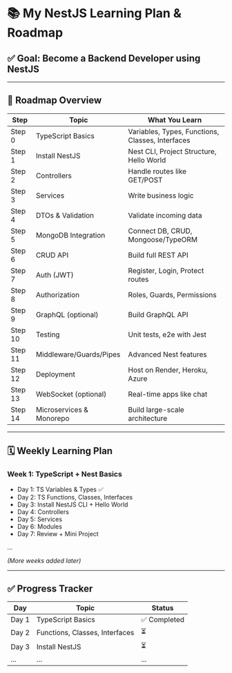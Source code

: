 # 📚 My NestJS Learning Plan & Roadmap

## ✅ Goal: Become a Backend Developer using NestJS

---

## 🧭 Roadmap Overview

| Step | Topic | What You Learn |
|------|-------|----------------|
| Step 0 | TypeScript Basics | Variables, Types, Functions, Classes, Interfaces |
| Step 1 | Install NestJS | Nest CLI, Project Structure, Hello World |
| Step 2 | Controllers | Handle routes like GET/POST |
| Step 3 | Services | Write business logic |
| Step 4 | DTOs & Validation | Validate incoming data |
| Step 5 | MongoDB Integration | Connect DB, CRUD, Mongoose/TypeORM |
| Step 6 | CRUD API | Build full REST API |
| Step 7 | Auth (JWT) | Register, Login, Protect routes |
| Step 8 | Authorization | Roles, Guards, Permissions |
| Step 9 | GraphQL (optional) | Build GraphQL API |
| Step 10 | Testing | Unit tests, e2e with Jest |
| Step 11 | Middleware/Guards/Pipes | Advanced Nest features |
| Step 12 | Deployment | Host on Render, Heroku, Azure |
| Step 13 | WebSocket (optional) | Real-time apps like chat |
| Step 14 | Microservices & Monorepo | Build large-scale architecture |

---

## 🗓️ Weekly Learning Plan

### Week 1: TypeScript + Nest Basics
- Day 1: TS Variables & Types ✅
- Day 2: TS Functions, Classes, Interfaces
- Day 3: Install NestJS CLI + Hello World
- Day 4: Controllers
- Day 5: Services
- Day 6: Modules
- Day 7: Review + Mini Project

...

_(More weeks added later)_

---

## ✅ Progress Tracker

| Day | Topic | Status |
|-----|-------|--------|
| Day 1 | TypeScript Basics | ✅ Completed |
| Day 2 | Functions, Classes, Interfaces | ⏳ |
| Day 3 | Install NestJS | ⏳ |
| ... | ... | ... |
